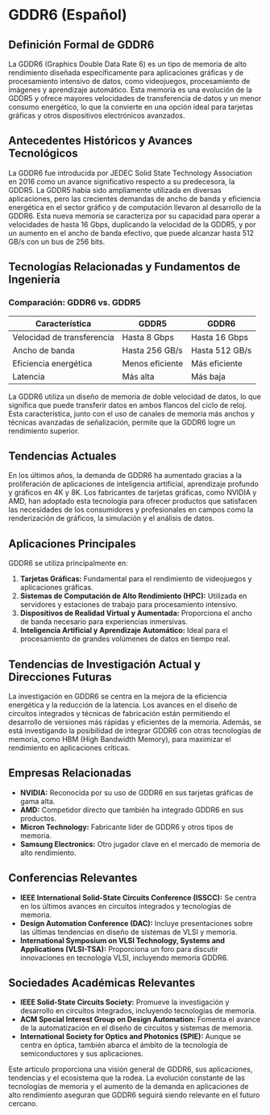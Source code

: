 # GDDR6 (Español)

## Definición Formal de GDDR6

La GDDR6 (Graphics Double Data Rate 6) es un tipo de memoria de alto rendimiento diseñada específicamente para aplicaciones gráficas y de procesamiento intensivo de datos, como videojuegos, procesamiento de imágenes y aprendizaje automático. Esta memoria es una evolución de la GDDR5 y ofrece mayores velocidades de transferencia de datos y un menor consumo energético, lo que la convierte en una opción ideal para tarjetas gráficas y otros dispositivos electrónicos avanzados.

## Antecedentes Históricos y Avances Tecnológicos

La GDDR6 fue introducida por JEDEC Solid State Technology Association en 2016 como un avance significativo respecto a su predecesora, la GDDR5. La GDDR5 había sido ampliamente utilizada en diversas aplicaciones, pero las crecientes demandas de ancho de banda y eficiencia energética en el sector gráfico y de computación llevaron al desarrollo de la GDDR6. Esta nueva memoria se caracteriza por su capacidad para operar a velocidades de hasta 16 Gbps, duplicando la velocidad de la GDDR5, y por un aumento en el ancho de banda efectivo, que puede alcanzar hasta 512 GB/s con un bus de 256 bits.

## Tecnologías Relacionadas y Fundamentos de Ingeniería

### Comparación: GDDR6 vs. GDDR5

| Característica         | GDDR5                     | GDDR6                     |
|------------------------|---------------------------|---------------------------|
| Velocidad de transferencia | Hasta 8 Gbps              | Hasta 16 Gbps             |
| Ancho de banda         | Hasta 256 GB/s            | Hasta 512 GB/s            |
| Eficiencia energética   | Menos eficiente            | Más eficiente              |
| Latencia                | Más alta                   | Más baja                   |

La GDDR6 utiliza un diseño de memoria de doble velocidad de datos, lo que significa que puede transferir datos en ambos flancos del ciclo de reloj. Esta característica, junto con el uso de canales de memoria más anchos y técnicas avanzadas de señalización, permite que la GDDR6 logre un rendimiento superior.

## Tendencias Actuales

En los últimos años, la demanda de GDDR6 ha aumentado gracias a la proliferación de aplicaciones de inteligencia artificial, aprendizaje profundo y gráficos en 4K y 8K. Los fabricantes de tarjetas gráficas, como NVIDIA y AMD, han adoptado esta tecnología para ofrecer productos que satisfacen las necesidades de los consumidores y profesionales en campos como la renderización de gráficos, la simulación y el análisis de datos.

## Aplicaciones Principales

GDDR6 se utiliza principalmente en:

1. **Tarjetas Gráficas:** Fundamental para el rendimiento de videojuegos y aplicaciones gráficas.
2. **Sistemas de Computación de Alto Rendimiento (HPC):** Utilizada en servidores y estaciones de trabajo para procesamiento intensivo.
3. **Dispositivos de Realidad Virtual y Aumentada:** Proporciona el ancho de banda necesario para experiencias inmersivas.
4. **Inteligencia Artificial y Aprendizaje Automático:** Ideal para el procesamiento de grandes volúmenes de datos en tiempo real.

## Tendencias de Investigación Actual y Direcciones Futuras

La investigación en GDDR6 se centra en la mejora de la eficiencia energética y la reducción de la latencia. Los avances en el diseño de circuitos integrados y técnicas de fabricación están permitiendo el desarrollo de versiones más rápidas y eficientes de la memoria. Además, se está investigando la posibilidad de integrar GDDR6 con otras tecnologías de memoria, como HBM (High Bandwidth Memory), para maximizar el rendimiento en aplicaciones críticas.

## Empresas Relacionadas

- **NVIDIA:** Reconocida por su uso de GDDR6 en sus tarjetas gráficas de gama alta.
- **AMD:** Competidor directo que también ha integrado GDDR6 en sus productos.
- **Micron Technology:** Fabricante líder de GDDR6 y otros tipos de memoria.
- **Samsung Electronics:** Otro jugador clave en el mercado de memoria de alto rendimiento.

## Conferencias Relevantes

- **IEEE International Solid-State Circuits Conference (ISSCC):** Se centra en los últimos avances en circuitos integrados y tecnologías de memoria.
- **Design Automation Conference (DAC):** Incluye presentaciones sobre las últimas tendencias en diseño de sistemas de VLSI y memoria.
- **International Symposium on VLSI Technology, Systems and Applications (VLSI-TSA):** Proporciona un foro para discutir innovaciones en tecnología VLSI, incluyendo memoria GDDR6.

## Sociedades Académicas Relevantes

- **IEEE Solid-State Circuits Society:** Promueve la investigación y desarrollo en circuitos integrados, incluyendo tecnologías de memoria.
- **ACM Special Interest Group on Design Automation:** Fomenta el avance de la automatización en el diseño de circuitos y sistemas de memoria.
- **International Society for Optics and Photonics (SPIE):** Aunque se centra en óptica, también abarca el ámbito de la tecnología de semiconductores y sus aplicaciones.

Este artículo proporciona una visión general de GDDR6, sus aplicaciones, tendencias y el ecosistema que la rodea. La evolución constante de las tecnologías de memoria y el aumento de la demanda en aplicaciones de alto rendimiento aseguran que GDDR6 seguirá siendo relevante en el futuro cercano.